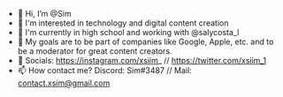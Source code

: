 - 👋 Hi, I’m @Sim
- 👀 I'm interested in technology and digital content creation
- 🌱 I'm currently in high school and working with @salycosta_l
- 💞️ My goals are to be part of companies like Google, Apple, etc. and to be a moderator for great content creators.
- 💜 Socials: https://instagram.com/xsiim_ // https://twitter.com/xsiim_1
- 📫 How contact me? Discord: Sim#3487 // Mail: contact.xsim@gmail.com  
<!---
SimPerfecciones/SimPerfecciones is a ✨ special ✨ repository because its `README.md` (this file) appears on your GitHub profile.
You can click the Preview link to take a look at your changes.
--->
